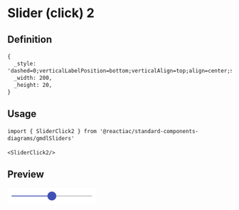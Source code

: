 # Slider (click) 2

## Definition

```
{
  _style: 'dashed=0;verticalLabelPosition=bottom;verticalAlign=top;align=center;shape=mxgraph.gmdl.slider2;barPos=50;strokeColor=#3F51B5;opacity=100;strokeWidth=2;fillColor=#3F51B5;handleSize=20;shadow=0;html=1;',
  _width: 200,
  _height: 20,
}
```

## Usage

```
import { SliderClick2 } from '@reactiac/standard-components-diagrams/gmdlSliders'

<SliderClick2/>
```

## Preview

<img src="./slider-click-2.png" width="200"/>
